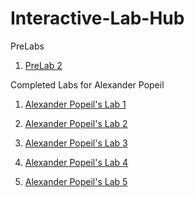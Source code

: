 # Interactive-Lab-Hub

PreLabs

1. [PreLab 2](https://github.com/popeil97/IDD-Fa19-Lab2/wiki/PreLab-2)

Completed Labs for Alexander Popeil

1. [Alexander Popeil's Lab 1](https://github.com/popeil97/IDD-Fa18-Lab1)

2. [Alexander Popeil's Lab 2](https://github.com/popeil97/IDD-Fa19-Lab2)

3. [Alexander Popeil's Lab 3](https://github.com/popeil97/IDD-Fa19-Lab3)

4. [Alexander Popeil's Lab 4](https://github.com/popeil97/IDD-Fa19-Lab4)

5. [Alexander Popeil's Lab 5](https://github.com/popeil97/IDD-Fa19-Lab5)
